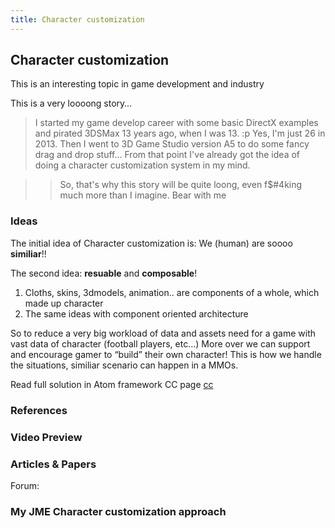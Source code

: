 ```yaml
---
title: Character customization
---
```

<h2 class="sectionedit1" id="character_customization">Character customization</h2>
<div class="level2">

<p>
This is an interesting topic in game development and industry
</p>

<p>
</p><p></p><div class="notewarning">This is a very loooong story… 
</div>

<blockquote><div class="no">
 I started my game develop career with some basic DirectX examples and pirated 3DSMax 13 years ago, when I was 13. :p Yes, I'm just 26 in 2013. Then I went to 3D Game Studio version A5 to do some fancy drag and drop stuff… From that point I've already got the idea of doing a character customization system in my mind. </div></blockquote>
<blockquote><div class="no">
<blockquote><div class="no">
So, that's why this story will be quite loong, even f$#4king much more than I imagine. Bear with me</div></blockquote>
</div></blockquote>

</div>
<!-- EDIT1 SECTION "Character customization" [1-581] -->
<h3 class="sectionedit2" id="ideas">Ideas</h3>
<div class="level3">

<p>
The initial idea of Character customization is: We (human) are soooo <strong>similiar</strong>!! 
</p>

<p>
The second idea: <strong>resuable</strong> and <strong>composable</strong>!
</p>
<ol>
<li class="level1"><div class="li"> Cloths, skins, 3dmodels, animation.. are components of a whole, which made up character</div>
</li>
<li class="level1"><div class="li"> The same ideas with component oriented architecture</div>
</li>
</ol>

<p>
So to reduce a very big workload of data and assets need for a game with vast data of character (football players, etc…) More over we can support and encourage gamer to “build” their own character! This is how we handle the situations, similiar scenario can happen in a MMOs.
</p>

<p>
</p><p></p><div class="notetip">Read full solution in Atom framework CC page <a href="/jme3/advanced/atom_framework/cc.html" class="wikilink1" title="jme3:advanced:atom_framework:cc">cc</a>
</div>


</div>
<!-- EDIT2 SECTION "Ideas" [582-1259] -->
<h3 class="sectionedit3" id="references">References</h3>
<div class="level3">

</div>
<!-- EDIT3 SECTION "References" [1260-1280] -->
<h3 class="sectionedit4" id="video_preview">Video Preview</h3>
<div class="level3">

</div>
<!-- EDIT4 SECTION "Video Preview" [1281-1303] -->
<h3 class="sectionedit5" id="articles_papers">Articles &amp; Papers</h3>
<div class="level3">

<p>
Forum:
</p>

</div>
<!-- EDIT5 SECTION "Articles & Papers" [1304-1337] -->
<h3 class="sectionedit6" id="my_jme_character_customization_approach">My JME Character customization approach</h3>
<div class="level3">

</div>
<!-- EDIT6 SECTION "My JME Character customization approach" [1338-] -->
